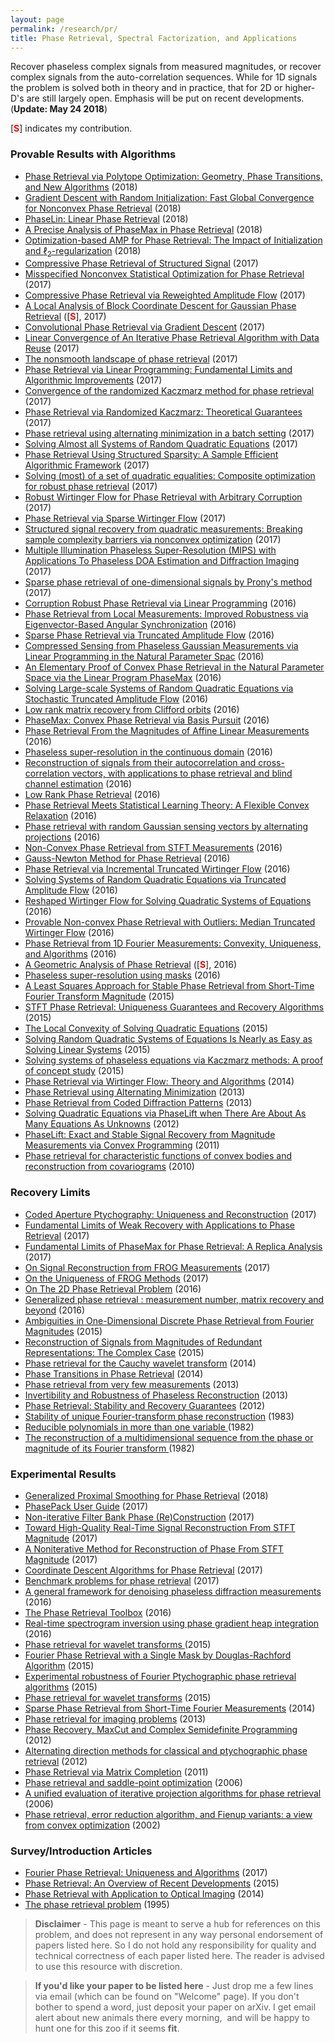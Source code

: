 ```yaml
---
layout: page
permalink: /research/pr/
title: Phase Retrieval, Spectral Factorization, and Applications
---
```


Recover phaseless complex signals from measured magnitudes, or recover complex signals from the auto-correlation sequences. While for 1D signals the problem is solved both in theory and in practice, that for 2D or higher-D's are still largely open. Emphasis will be put on recent developments. (**Update: May 24 2018**)

\[<span style="color:red">**S**</span>\] indicates my contribution. 

### Provable Results with Algorithms
 +  [Phase Retrieval via Polytope Optimization: Geometry, Phase Transitions, and New Algorithms](https://arxiv.org/abs/1805.09555) (2018)
 +  [Gradient Descent with Random Initialization: Fast Global Convergence for Nonconvex Phase Retrieval](https://arxiv.org/abs/1803.07726) (2018)
 +  [PhaseLin: Linear Phase Retrieval](https://arxiv.org/abs/1802.00432) (2018)
 +  [A Precise Analysis of PhaseMax in Phase Retrieval](https://arxiv.org/abs/1801.06609) (2018)
 +  [Optimization-based AMP for Phase Retrieval: The Impact of Initialization and $\ell_2$-regularization](https://arxiv.org/abs/1801.01170) (2018)
 +  [Compressive Phase Retrieval of Structured Signal](https://arxiv.org/abs/1712.03278) (2017)
 +  [Misspecified Nonconvex Statistical Optimization for Phase Retrieval](https://arxiv.org/abs/1712.06245) (2017)
 +  [Compressive Phase Retrieval via Reweighted Amplitude Flow](https://arxiv.org/abs/1712.02426) (2017)
 +  [A Local Analysis of Block Coordinate Descent for Gaussian Phase Retrieval](https://arxiv.org/abs/1712.02083) (\[<span style="color:red">**S**</span>\], 2017)
 +  [Convolutional Phase Retrieval via Gradient Descent](https://arxiv.org/abs/1712.00716) (2017)
 +  [Linear Convergence of An Iterative Phase Retrieval Algorithm with Data Reuse](https://arxiv.org/abs/1712.01712) (2017)
 +  [The nonsmooth landscape of phase retrieval](https://arxiv.org/abs/1711.03247) (2017)
 +  [Phase Retrieval via Linear Programming: Fundamental Limits and Algorithmic Improvements](https://arxiv.org/abs/1710.05234) (2017)
 +  [Convergence of the randomized Kaczmarz method for phase retrieval](https://arxiv.org/abs/1706.10291) (2017)
 +  [Phase Retrieval via Randomized Kaczmarz: Theoretical Guarantees](https://arxiv.org/abs/1706.09993) (2017)
 +  [Phase retrieval using alternating minimization in a batch setting](https://arxiv.org/abs/1706.08167) (2017)
 +  [Solving Almost all Systems of Random Quadratic Equations](https://arxiv.org/abs/1705.10407) (2017)
 +  [Phase Retrieval Using Structured Sparsity: A Sample Efficient Algorithmic Framework](https://arxiv.org/abs/1705.06412) (2017)
 +  [Solving (most) of a set of quadratic equalities: Composite optimization for robust phase retrieval](https://arxiv.org/abs/1705.02356) (2017)
 +  [Robust Wirtinger Flow for Phase Retrieval with Arbitrary Corruption](https://arxiv.org/abs/1704.06256) (2017)
 +  [Phase Retrieval via Sparse Wirtinger Flow](https://arxiv.org/abs/1704.03286) (2017)
 +  [Structured signal recovery from quadratic measurements: Breaking sample complexity barriers via nonconvex optimization](https://arxiv.org/abs/1702.06175) (2017)
 +  [Multiple Illumination Phaseless Super-Resolution (MIPS) with Applications To Phaseless DOA Estimation and Diffraction Imaging](https://arxiv.org/abs/1701.03515) (2017)
 +  [Sparse phase retrieval of one-dimensional signals by Prony's method](https://arxiv.org/abs/1701.08947) (2017)
 +  [Corruption Robust Phase Retrieval via Linear Programming](https://arxiv.org/abs/1612.03547) (2016)
 +  [Phase Retrieval from Local Measurements: Improved Robustness via Eigenvector-Based Angular Synchronization](https://arxiv.org/abs/1612.01182) (2016)
 +  [Sparse Phase Retrieval via Truncated Amplitude Flow](https://arxiv.org/abs/1611.07641) (2016)
 +  [Compressed Sensing from Phaseless Gaussian Measurements via Linear Programming in the Natural Parameter Spac](https://arxiv.org/abs/1611.05985) (2016)
 +  [An Elementary Proof of Convex Phase Retrieval in the Natural Parameter Space via the Linear Program PhaseMax](https://arxiv.org/abs/1611.03935) (2016)
 +  [Solving Large-scale Systems of Random Quadratic Equations via Stochastic Truncated Amplitude Flow](https://arxiv.org/abs/1610.09540) (2016)
 +  [Low rank matrix recovery from Clifford orbits](https://arxiv.org/abs/1610.08070) (2016)
 +  [PhaseMax: Convex Phase Retrieval via Basis Pursuit](https://arxiv.org/abs/1610.07531) (2016)
 +  [Phase Retrieval From the Magnitudes of Affine Linear Measurements](https://arxiv.org/abs/1608.06117) (2016)
 +  [Phaseless super-resolution in the continuous domain](https://arxiv.org/abs/1609.08522) (2016)
 +  [Reconstruction of signals from their autocorrelation and cross-correlation vectors, with applications to phase retrieval and blind channel estimation](https://arxiv.org/abs/1610.02620) (2016)
 +  [Low Rank Phase Retrieval](https://arxiv.org/abs/1608.04141) (2016)
 +  [Phase Retrieval Meets Statistical Learning Theory: A Flexible Convex Relaxation](https://arxiv.org/abs/1610.04210) (2016)
 +  [Phase retrieval with random Gaussian sensing vectors by alternating projections](http://arxiv.org/abs/1609.03088) (2016)
 +  [Non-Convex Phase Retrieval from STFT Measurements](http://arxiv.org/abs/1607.08218) (2016)
 +  [Gauss-Newton Method for Phase Retrieval](http://arxiv.org/abs/1606.08135) (2016)
 +  [Phase Retrieval via Incremental Truncated Wirtinger Flow](http://arxiv.org/abs/1606.03196) (2016)
 +  [Solving Systems of Random Quadratic Equations via Truncated Amplitude Flow](https://arxiv.org/abs/1605.08285) (2016)
 +  [Reshaped Wirtinger Flow for Solving Quadratic Systems of Equations](http://arxiv.org/abs/1605.07719) (2016)
 +  [Provable Non-convex Phase Retrieval with Outliers: Median Truncated Wirtinger Flow](http://arxiv.org/abs/1603.03805) (2016)
 +  [Phase Retrieval from 1D Fourier Measurements: Convexity, Uniqueness, and Algorithms](https://arxiv.org/abs/1603.05215) (2016)
 +  [A Geometric Analysis of Phase Retrieval](http://arxiv.org/abs/1602.06664) (\[<span style="color:red">**S**</span>\], 2016)
 +  [Phaseless super-resolution using masks](https://doi.org/10.1109/ICASSP.2016.7472436) (2016)
 +  [A Least Squares Approach for Stable Phase Retrieval from Short-Time Fourier Transform Magnitude](http://arxiv.org/abs/1510.00920) (2015)
 +  [STFT Phase Retrieval: Uniqueness Guarantees and Recovery Algorithms](http://arxiv.org/abs/1508.02820) (2015)
 +  [The Local Convexity of Solving Quadratic Equations](http://arxiv.org/abs/1506.07868) (2015)
 +  [Solving Random Quadratic Systems of Equations Is Nearly as Easy as Solving Linear Systems](http://arxiv.org/abs/1505.05114) (2015)  
 +  [Solving systems of phaseless equations via Kaczmarz methods: A proof of concept study](https://arxiv.org/abs/1502.01822) (2015)
 +  [Phase Retrieval via Wirtinger Flow: Theory and Algorithms](http://arxiv.org/abs/1407.1065) (2014)
 +  [Phase Retrieval using Alternating Minimization](http://arxiv.org/abs/1306.0160) (2013)
 +  [Phase Retrieval from Coded Diffraction Patterns](https://arxiv.org/abs/1310.3240) (2013)
 +  [Solving Quadratic Equations via PhaseLift when There Are About As Many Equations As Unknowns](https://arxiv.org/abs/1208.6247) (2012)
 +  [PhaseLift: Exact and Stable Signal Recovery from Magnitude Measurements via Convex Programming](https://arxiv.org/abs/1109.4499) (2011)
 +  [Phase retrieval for characteristic functions of convex bodies and reconstruction from covariograms](https://arxiv.org/abs/1003.4486) (2010)

### Recovery Limits
 +  [Coded Aperture Ptychography: Uniqueness and Reconstruction](https://arxiv.org/abs/1709.01984) (2017)
 +  [Fundamental Limits of Weak Recovery with Applications to Phase Retrieval](https://arxiv.org/abs/1708.05932) (2017)
 +  [Fundamental Limits of PhaseMax for Phase Retrieval: A Replica Analysis](https://arxiv.org/abs/1708.03355) (2017)
 +  [On Signal Reconstruction from FROG Measurements](https://arxiv.org/abs/1706.08494) (2017)
 +  [On the Uniqueness of FROG Methods](https://arxiv.org/abs/1701.02831) (2017)
 +  [On The 2D Phase Retrieval Problem](https://arxiv.org/abs/1605.08487) (2016)
 +  [Generalized phase retrieval : measurement number, matrix recovery and beyond](https://arxiv.org/abs/1605.08034) (2016)
 +  [Ambiguities in One-Dimensional Discrete Phase Retrieval from Fourier Magnitudes](https://doi.org/10.1007/s00041-015-9405-2) (2015)
 +  [Reconstruction of Signals from Magnitudes of Redundant Representations: The Complex Case](http://arxiv.org/abs/1304.1839) (2015)
 +  [Phase retrieval for the Cauchy wavelet transform](https://arxiv.org/abs/1404.1183) (2014)
 +  [Phase Transitions in Phase Retrieval](https://arxiv.org/abs/1403.1458) (2014)
 +  [Phase retrieval from very few measurements](https://arxiv.org/abs/1307.7176) (2013)
 +  [Invertibility and Robustness of Phaseless Reconstruction](http://arxiv.org/abs/1308.4718) (2013)
 +  [Phase Retrieval: Stability and Recovery Guarantees](http://arxiv.org/abs/1211.0872) (2012)
 +  [Stability of unique Fourier-transform phase reconstruction](https://doi.org/10.1364/JOSA.73.001442) (1983)
 +  [Reducible polynomials in more than one variable ](https://doi.org/10.1109/PROC.1982.12262) (1982)
 +  [The reconstruction of a multidimensional sequence from the phase or magnitude of its Fourier transform ](https://doi.org/10.1109/TASSP.1982.1163863) (1982)

### Experimental Results  

 +  [Generalized Proximal Smoothing for Phase Retrieval](https://arxiv.org/abs/1803.05610) (2018)
 +  [PhasePack User Guide](https://arxiv.org/abs/1711.09777) (2017)
 +  [Non-iterative Filter Bank Phase (Re)Construction](http://www.eurasip.org/Proceedings/Eusipco/Eusipco2017/papers/1570346927.pdf) (2017)
 +  [Toward High-Quality Real-Time Signal Reconstruction From STFT Magnitude](https://doi.org/10.1109/LSP.2017.2696970) (2017)
 +  [A Noniterative Method for Reconstruction of Phase From STFT Magnitude](https://doi.org/10.1109/TASLP.2017.2678166) (2017)
 +  [Coordinate Descent Algorithms for Phase Retrieval](https://arxiv.org/abs/1706.03474) (2017)  
 +  [Benchmark problems for phase retrieval](https://arxiv.org/abs/1706.00399) (2017)
 +  [A general framework for denoising phaseless diffraction measurements](https://arxiv.org/abs/1611.01417) (2016)
 +  [The Phase Retrieval Toolbox](http://ltfat.github.io/phaseret/) (2016)
 +  [Real-time spectrogram inversion using phase gradient heap integration](http://dafx16.vutbr.cz/dafxpapers/03-DAFx-16_paper_02-PN.pdf) (2016)
 +  [Phase retrieval for wavelet transforms ](http://dx.doi.org/10.1109/TIT.2017.2672727) (2015)
 +  [Fourier Phase Retrieval with a Single Mask by Douglas-Rachford Algorithm](https://arxiv.org/abs/1509.00888) (2015)
 +  [Experimental robustness of Fourier Ptychographic phase retrieval algorithms](https://doi.org/10.1364/COSI.2015.CW4E.2) (2015)
 +  [Phase retrieval for wavelet transforms](https://arxiv.org/abs/1512.07024) (2015)
 +  [Sparse Phase Retrieval from Short-Time Fourier Measurements](http://arxiv.org/abs/1411.1380) (2014)
 +  [Phase retrieval for imaging problems](https://arxiv.org/abs/1304.7735) (2013)
 +  [Phase Recovery, MaxCut and Complex Semidefinite Programming](https://arxiv.org/abs/1206.0102) (2012)
 +  [Alternating direction methods for classical and ptychographic phase retrieval](http://dx.doi.org/10.1088/0266-5611/28/11/115010) (2012)
 +  [Phase Retrieval via Matrix Completion](https://arxiv.org/abs/1109.0573) (2011)
 +  [Phase retrieval and saddle-point optimization](https://arxiv.org/abs/physics/0611233) (2006)
 +  [A unified evaluation of iterative projection algorithms for phase retrieval](https://arxiv.org/abs/physics/0603201) (2006)
 +  [Phase retrieval, error reduction algorithm, and Fienup variants: a view from convex optimization](https://doi.org/10.1364/JOSAA.19.001334) (2002)


### Survey/Introduction Articles 
 +  [Fourier Phase Retrieval: Uniqueness and Algorithms](https://arxiv.org/abs/1705.09590) (2017)
 +  [Phase Retrieval: An Overview of Recent Developments](http://arxiv.org/abs/1510.07713) (2015)
 +  [Phase Retrieval with Application to Optical Imaging](http://arxiv.org/abs/1402.7350) (2014)
 +  [The phase retrieval problem](http://iopscience.iop.org/article/10.1088/0266-5611/11/1/001) (1995)


> **Disclaimer** - This page is meant to serve a hub for references on this problem, and does not represent in any way personal endorsement of papers listed here. So I do not hold any responsibility for quality and technical correctness of each paper listed here. The reader is advised to use this resource with discretion.

> **If you'd like your paper to be listed here**  - Just drop me a few lines via email (which can be found on "Welcome" page). If you don't bother to spend a word, just deposit your paper on arXiv. I get email alert about new animals there every morning,  and will be happy to hunt one for this zoo if it seems **fit**. 
